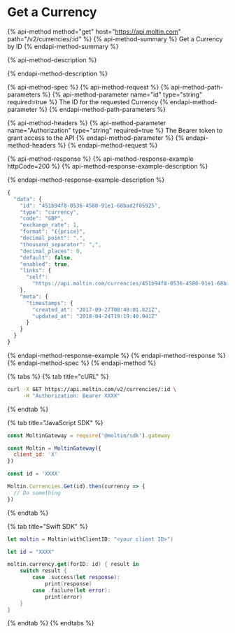 # Get a Currency

{% api-method method="get" host="https://api.moltin.com" path="/v2/currencies/:id" %}
{% api-method-summary %}
Get a Currency by ID
{% endapi-method-summary %}

{% api-method-description %}

{% endapi-method-description %}

{% api-method-spec %}
{% api-method-request %}
{% api-method-path-parameters %}
{% api-method-parameter name="id" type="string" required=true %}
The ID for the requested Currency
{% endapi-method-parameter %}
{% endapi-method-path-parameters %}

{% api-method-headers %}
{% api-method-parameter name="Authorization" type="string" required=true %}
The Bearer token to grant access to the API
{% endapi-method-parameter %}
{% endapi-method-headers %}
{% endapi-method-request %}

{% api-method-response %}
{% api-method-response-example httpCode=200 %}
{% api-method-response-example-description %}

{% endapi-method-response-example-description %}

```javascript
{
  "data": {
    "id": "451b94f8-0536-4580-91e1-68bad2f05925",
    "type": "currency",
    "code": "GBP",
    "exchange_rate": 1,
    "format": "£{price}",
    "decimal_point": ".",
    "thousand_separator": ",",
    "decimal_places": 0,
    "default": false,
    "enabled": true,
    "links": {
      "self":
        "https://api.moltin.com/currencies/451b94f8-0536-4580-91e1-68bad2f05925"
    },
    "meta": {
      "timestamps": {
        "created_at": "2017-09-27T08:48:01.821Z",
        "updated_at": "2018-04-24T19:19:40.941Z"
      }
    }
  }
}
```
{% endapi-method-response-example %}
{% endapi-method-response %}
{% endapi-method-spec %}
{% endapi-method %}

{% tabs %}
{% tab title="cURL" %}
```bash
curl -X GET https://api.moltin.com/v2/currencies/:id \
     -H "Authorization: Bearer XXXX"
```
{% endtab %}

{% tab title="JavaScript SDK" %}
```javascript
const MoltinGateway = require('@moltin/sdk').gateway

const Moltin = MoltinGateway({
  client_id: 'X'
})

const id = 'XXXX'

Moltin.Currencies.Get(id).then(currency => {
  // Do something
})
```
{% endtab %}

{% tab title="Swift SDK" %}
```swift
let moltin = Moltin(withClientID: "<your client ID>")

let id = "XXXX"

moltin.currency.get(forID: id) { result in
    switch result {
        case .success(let response):
            print(response)
        case .failure(let error):
            print(error)
    }
}
```
{% endtab %}
{% endtabs %}

